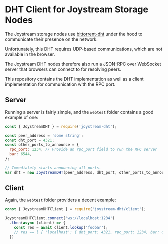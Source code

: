 DHT Client for Joystream Storage Nodes
======================================

The Joystream storage nodes use [bittorrent-dht](https://github.com/webtorrent/bittorrent-dht)
under the hood to communicate their presence on the network.

Unfortunately, this DHT requires UDP-based communications, which are not
available in the browser.

The Joystream DHT nodes therefore also run a JSON-RPC over WebSocket server
that browsers can connect to for resolving peers.

This repository contains the DHT implementation as well as a client
implementation for communication with the RPC port.

Server
------

Running a server is fairly simple, and the `webtest` folder contains a good
example of one:

```javascript
const { JoystreamDHT } = require('joystream-dht');

const peer_address = 'some string';
const dht_port = 4321;
const other_ports_to_announce = {
  rpc_port: 1234, // Provide an rpc_port field to run the RPC server
  bar: 6544,
};

// Immediately starts announcing all ports.
var dht = new JoystreamDHT(peer_address, dht_port, other_ports_to_announce);
```

Client
------

Again, the `webtest` folder providers a decent example:

```javascript
const { JoystreamDHTClient } = require('joystream-dht/client');

JoystreamDHTClient.connect('ws://localhost:1234')
  .then(async (client) => {
    const res = await client.lookup('foobar');
    // res == [ { 'localhost': { dht_port: 4321, rpc_port: 1234, bar: 6544 } } ]
  })
```
